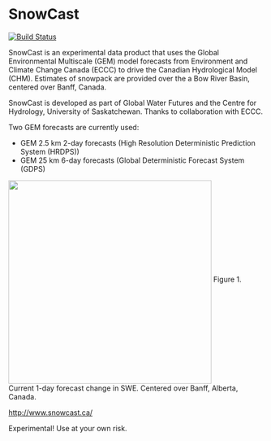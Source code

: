 # SnowCast
[![Build Status](https://travis-ci.org/NicWayand/SnowCast.svg)](https://travis-ci.org/NicWayand/SnowCast) 

SnowCast is an experimental data product that uses the Global Environmental Multiscale (GEM) model forecasts from Environment and Climate Change Canada (ECCC) to drive the Canadian Hydrological Model (CHM). Estimates of snowpack are provided over the a Bow River Basin, centered over Banff, Canada.

SnowCast is developed as part of Global Water Futures and the Centre for Hydrology, University of Saskatchewan. Thanks to collaboration with ECCC.

Two GEM forecasts are currently used:

* GEM 2.5 km 2-day forecasts (High Resolution Deterministic Prediction System (HRDPS))
* GEM 25 km 6-day forecasts (Global Deterministic Forecast System (GDPS)

<img src=http://www.snowcast.ca/static/HRDPS/swe_diff.png width="400" align="middle">
Figure 1. Current 1-day forecast change in SWE. Centered over Banff, Alberta, Canada.

http://www.snowcast.ca/

Experimental! Use at your own risk.

